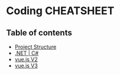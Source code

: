 # Coding CHEATSHEET

## Table of contents

- [Project Structure](README_PROJECT_STRUCTURE.md)
- [.NET | C#](README_DOTNET.md)
- [vue.js V2](README_VUE_V2.md)
- [vue.js V3](README_VUE_V3.md)
